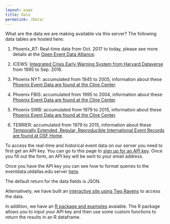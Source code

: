 ```yaml
---
layout: page
title: Data
permalink: /Data/
---
```





What are the data we are making available via this server?  The following data tables are hosted here:

1) Phoenix_RT: Real-time data from Oct. 2017 to today, please see more details at the [Open Event Data Alliance](http://openeventdata.org/).

2) ICEWS: [Integrated Crisis Early Warning System from Harvard Dataverse](https://dataverse.harvard.edu/dataverse/icews) from 1995 to Sep. 2016.

3) Phoenix NYT: accumulated from 1945 to 2005, information about these [Phoenix Event Data are found at the Cline Center](https://clinecenter.illinois.edu/project/machine-generated-event-data-projects/phoenix-data).

4) Phoenix FBIS: accumulated from 1995 to 2004, information about these [Phoenix Event Data are found at the Cline Center](https://clinecenter.illinois.edu/project/machine-generated-event-data-projects/phoenix-data).

5) Phoenix SWB: accumulated from 1979 to 2015, information about these [Phoenix Event Data are found at the Cline Center](https://clinecenter.illinois.edu/project/machine-generated-event-data-projects/phoenix-data).

6) TERRIER: accumulated from 1979 to 2015, information about these [Temporally Extended, Regular, Reproducible International Event Records are found at OSF Home](https://osf.io/4m2u7/).

To access the real-time and historical event data on our server you need to first get an API key. You can go to this page to [sign up for an API key](http://149.165.156.33:5002/signup). Once you fill out the form, an API key will be sent to your email address.

Once you have the API key you can see how to format queries to the eventdata.utdallas.edu server [here](https://github.com/Sayeedsalam/spec-event-data-server).

The default return for the data fields is JSON.

Alternatively, we have built an [interactive site using Two Ravens](http://eventdata.2ravens.org/) to access the data.

In addition, we have an [R package and examples](https://github.com/KateHyoung/UTDEventData) avaiable.  The R package allows you to input your API key and then use some custom functions to return the results in an R dataframe.
